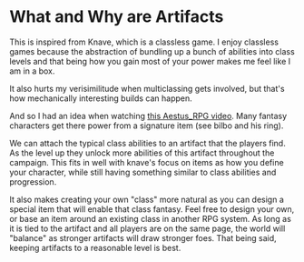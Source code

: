 # What and Why are Artifacts

This is inspired from Knave, which is a classless game. I enjoy classless games because the abstraction of bundling up a bunch of abilities into class levels and that being how you gain most of your power makes me feel like I am in a box. 

It also hurts my verisimilitude when multiclassing gets involved, but that's how mechanically interesting builds can happen.

And so I had an idea when watching [this Aestus_RPG video](https://www.youtube.com/watch?v=vBAptVH4Hl4). Many fantasy characters get there power from a signature item (see bilbo and his ring). 

We can attach the typical class abilities to an artifact that the players find. As the level up they unlock more abilities of this artifact throughout the campaign. This fits in well with knave's focus on items as how you define your character, while still having something similar to class abilities and progression.

It also makes creating your own "class" more natural as you can design a special item that will enable that class fantasy. Feel free to design your own, or base an item around an existing class in another RPG system. As long as it is tied to the artifact and all players are on the same page, the world will "balance" as stronger artifacts will draw stronger foes. That being said, keeping artifacts to a reasonable level is best.